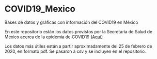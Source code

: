 # COVID19_Mexico
Bases de datos y gráficas con información del COVID19 en México

En este repositorio están los datos provistos por la Secretaría de Salud de México acerca de la epidemia de COVID19 [(Aquí)](https://www.gob.mx/salud/documentos/nuevo-coronavirus-2019-ncov-comunicado-tecnico-diario)

Los datos más útiles están a partir aproximadamente del 25 de febrero de 2020, en formato pdf. Se pasaron a csv y se incluyen en el repositorio.

